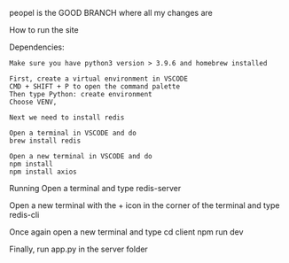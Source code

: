 peopel is the GOOD BRANCH where all my changes are

How to run the site

Dependencies:

    Make sure you have python3 version > 3.9.6 and homebrew installed

    First, create a virtual environment in VSCODE
    CMD + SHIFT + P to open the command palette 
    Then type Python: create environment 
    Choose VENV, 

    Next we need to install redis

    Open a terminal in VSCODE and do
    brew install redis

    Open a new terminal in VSCODE and do
    npm install
    npm install axios 

Running
Open a terminal and type
redis-server

Open a new terminal with the + icon in the corner of the terminal and type
redis-cli

Once again open a new terminal and type
cd client
npm run dev

Finally, run app.py in the server folder 
